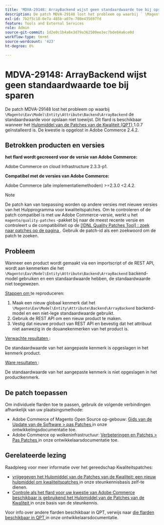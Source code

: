 ```yaml
---
title: 'MDVA-29148: ArrayBackend wijst geen standaardwaarde toe bij opslaan'
description: De patch MDVA-29148 lost het probleem op waarbij ` \Magento\Eav\Model\Entity\Attribute\Backend\ArrayBackend ` niet de standaardwaarde op sparen toewijst. Deze patch is beschikbaar wanneer [Quality Patches Tool (QPT)] (/help/announcements/adobe-commerce-announcements/magento-quality-patches-released-new-tool-to-self-serve-quality-patches.md) 1.0.7 is geïnstalleerd. De kwestie is opgelost in Adobe Commerce 2.4.2.
exl-id: 7b2f5c18-0e7a-485b-a07e-700e435697fd
feature: Tools and External Services
role: Admin
source-git-commit: 1d2e0c1b4a8e3d79a362500ee3ec7bde84a6ce0d
workflow-type: tm+mt
source-wordcount: '423'
ht-degree: 0%

---
```


# MDVA-29148: ArrayBackend wijst geen standaardwaarde toe bij sparen

De patch MDVA-29148 lost het probleem op waarbij `\Magento\Eav\Model\Entity\Attribute\Backend\ArrayBackend` de standaardwaarde voor opslaan niet toewijst. Dit flard is beschikbaar wanneer het [ Hulpmiddel van de Patches van de Kwaliteit (QPT) ](/help/announcements/adobe-commerce-announcements/magento-quality-patches-released-new-tool-to-self-serve-quality-patches.md) 1.0.7 geïnstalleerd is. De kwestie is opgelost in Adobe Commerce 2.4.2.

## Betrokken producten en versies

**het flard wordt gecreeerd voor de versie van Adobe Commerce:**

Adobe Commerce on cloud Infrastructure 2.3.3-p1.

**Compatibel met de versies van Adobe Commerce:**

Adobe Commerce (alle implementatiemethoden) >=2.3.0 &lt;2.4.2.

>[!NOTE]
>
>De patch kan van toepassing worden op andere versies met nieuwe versies van het Hulpprogramma voor kwaliteitspatches. Om te controleren of de patch compatibel is met uw Adobe Commerce-versie, werkt u het `magento/quality-patches` -pakket bij naar de meest recente versie en controleert u de compatibiliteit op de [[!DNL Quality Patches Tool] : zoek naar patches op de pagina ](https://devdocs.magento.com/quality-patches/tool.html#patch-grid) . Gebruik de patch-id als een zoekwoord om de patch te zoeken.

## Probleem

Wanneer een product wordt gemaakt via een importscript of de REST API, wordt aan kenmerken die het `\Magento\Eav\Model\Entity\Attribute\Backend\ArrayBackend` backend-model gebruiken en een standaardwaarde hebben, de standaardwaarde niet toegewezen.

<u> Stappen om </u> te reproduceren:

1. Maak een nieuw globaal kenmerk dat het `\Magento\Eav\Model\Entity\Attribute\Backend\ArrayBackend` backend-model en een niet-lege standaardwaarde gebruikt.
1. Gebruik de REST API om een nieuw product te maken.
1. Vestig dat nieuwe product van REST API en bevestig dat het attribuut niet aanwezig in de douanekenmerken van het product is.

<u> Verwachte resultaten </u>:

De standaardwaarde van het aangepaste kenmerk is opgeslagen in het kenmerk product.

<u> Ware resultaten </u>:

De standaardwaarde van het aangepaste kenmerk is niet opgeslagen in het productkenmerk.

## De patch toepassen

Om individuele flarden toe te passen, gebruik de volgende verbindingen afhankelijk van uw plaatsingsmethode:

* Adobe Commerce of Magento Open Source op-gebouw: [ Gids van de Update van de Software > pas Patches ](https://devdocs.magento.com/guides/v2.4/comp-mgr/patching/mqp.html) in onze ontwikkelingsdocumentatie toe.
* Adobe Commerce op wolkeninfrastructuur: [ Verbeteringen en Patches > Pas Patches ](https://devdocs.magento.com/cloud/project/project-patch.html) in onze ontwikkelaarsdocumentatie toe.

## Gerelateerde lezing

Raadpleeg voor meer informatie over het gereedschap Kwaliteitspatches:

* [ vrijgegeven het Hulpmiddel van de Patches van de Kwaliteit: een nieuw hulpmiddel om kwaliteitspatches ](/help/announcements/adobe-commerce-announcements/magento-quality-patches-released-new-tool-to-self-serve-quality-patches.md) in onze steunkennisbasis zelf-te dienen.
* [ Controle als het flard voor uw kwestie van Adobe Commerce beschikbaar is gebruikend het Hulpmiddel van de Patches van de Kwaliteit ](/help/support-tools/patches-available-in-qpt-tool/check-patch-for-magento-issue-with-magento-quality-patches.md) in onze basis van de steunkennis.

Voor info over andere flarden beschikbaar in QPT, verwijs naar [ die flarden beschikbaar in QPT ](https://devdocs.magento.com/quality-patches/tool.html#patch-grid) in onze ontwikkelaarsdocumentatie.
